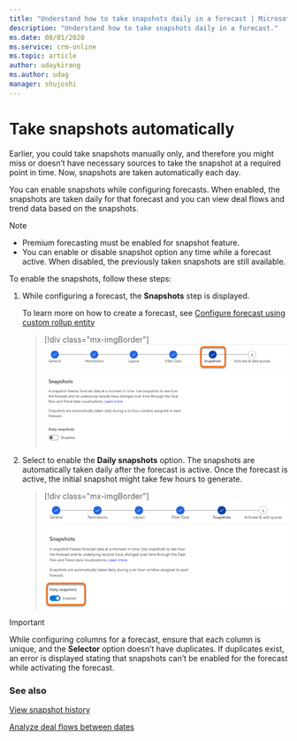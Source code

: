 ```yaml
---
title: "Understand how to take snapshots daily in a forecast | MicrosoftDocs"
description: "Understand how to take snapshots daily in a forecast."
ms.date: 08/01/2020
ms.service: crm-online
ms.topic: article
author: udaykirang
ms.author: udag
manager: shujoshi
---
```


# Take snapshots automatically

<!-- Early access preview note will be added here -->

Earlier, you could take snapshots manually only, and therefore you might miss or doesn’t have necessary sources to take the snapshot at a required point in time. Now, snapshots are taken automatically each day. 

You can enable snapshots while configuring forecasts. When enabled, the snapshots are taken daily for that forecast and you can view deal flows and trend data based on the snapshots.

>[!NOTE]
>- Premium forecasting must be enabled for snapshot feature.
>- You can enable or disable snapshot option any time while a forecast active. When disabled, the previously taken snapshots are still available.    

To enable the snapshots, follow these steps:

1.	While configuring a forecast, the **Snapshots** step is displayed. 

    To learn more on how to create a forecast, see [Configure forecast using custom rollup entity](https://docs.microsoft.com/dynamics365/sales-enterprise/configure-forecast-using-custom-rollup-entity)
 
    > [!div class="mx-imgBorder"]
    > ![Snapshot configuration step](media/predictive-forecasting-snapshot-configuration-step.png "Snapshot configuration step") 

2.	Select to enable the **Daily snapshots** option. The snapshots are automatically taken daily after the forecast is active. Once the forecast is active, the initial snapshot might take few hours to generate.

    > [!div class="mx-imgBorder"]
    > ![Enable daily snapshot option](media/predictive-forecasting-snapshot-enable-daily.png "Enable daily snapshot option") 
 
>[!IMPORTANT]
>While configuring columns for a forecast, ensure that each column is unique, and the **Selector** option doesn’t have duplicates. If duplicates exist, an error is displayed stating that snapshots can’t be enabled for the forecast while activating the forecast.

### See also

[View snapshot history](view-snapshot-history.md)

[Analyze deal flows between dates](analyze-deal-flows.md)